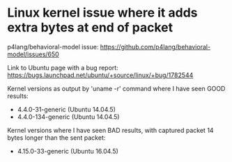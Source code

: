 # Linux kernel issue where it adds extra bytes at end of packet

p4lang/behavioral-model issue: https://github.com/p4lang/behavioral-model/issues/650

Link to Ubuntu page with a bug report: https://bugs.launchpad.net/ubuntu/+source/linux/+bug/1782544

Kernel versions as output by 'uname -r' command where I have seen GOOD
results:

+ 4.4.0-31-generic (Ubuntu 14.04.5)
+ 4.4.0-134-generic (Ubuntu 14.04.5)


Kernel versions where I have seen BAD results, with captured packet 14
bytes longer than the sent packet:

+ 4.15.0-33-generic (Ubuntu 16.04.5)
